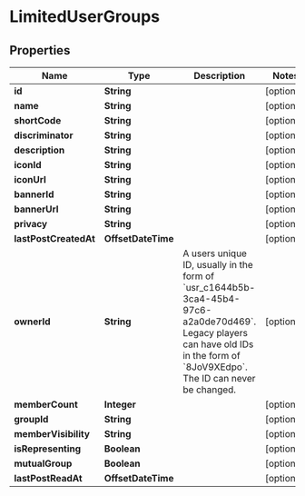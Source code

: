 

# LimitedUserGroups


## Properties

| Name | Type | Description | Notes |
|------------ | ------------- | ------------- | -------------|
|**id** | **String** |  |  [optional] |
|**name** | **String** |  |  [optional] |
|**shortCode** | **String** |  |  [optional] |
|**discriminator** | **String** |  |  [optional] |
|**description** | **String** |  |  [optional] |
|**iconId** | **String** |  |  [optional] |
|**iconUrl** | **String** |  |  [optional] |
|**bannerId** | **String** |  |  [optional] |
|**bannerUrl** | **String** |  |  [optional] |
|**privacy** | **String** |  |  [optional] |
|**lastPostCreatedAt** | **OffsetDateTime** |  |  [optional] |
|**ownerId** | **String** | A users unique ID, usually in the form of &#x60;usr_c1644b5b-3ca4-45b4-97c6-a2a0de70d469&#x60;. Legacy players can have old IDs in the form of &#x60;8JoV9XEdpo&#x60;. The ID can never be changed. |  [optional] |
|**memberCount** | **Integer** |  |  [optional] |
|**groupId** | **String** |  |  [optional] |
|**memberVisibility** | **String** |  |  [optional] |
|**isRepresenting** | **Boolean** |  |  [optional] |
|**mutualGroup** | **Boolean** |  |  [optional] |
|**lastPostReadAt** | **OffsetDateTime** |  |  [optional] |



